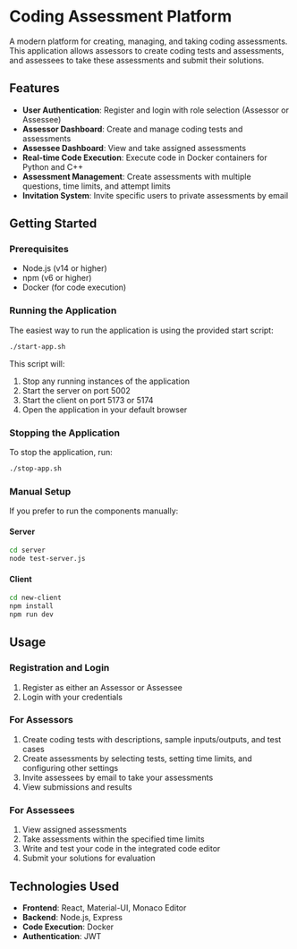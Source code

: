 # Coding Assessment Platform

A modern platform for creating, managing, and taking coding assessments. This application allows assessors to create coding tests and assessments, and assessees to take these assessments and submit their solutions.

## Features

- **User Authentication**: Register and login with role selection (Assessor or Assessee)
- **Assessor Dashboard**: Create and manage coding tests and assessments
- **Assessee Dashboard**: View and take assigned assessments
- **Real-time Code Execution**: Execute code in Docker containers for Python and C++
- **Assessment Management**: Create assessments with multiple questions, time limits, and attempt limits
- **Invitation System**: Invite specific users to private assessments by email

## Getting Started

### Prerequisites

- Node.js (v14 or higher)
- npm (v6 or higher)
- Docker (for code execution)

### Running the Application

The easiest way to run the application is using the provided start script:

```bash
./start-app.sh
```

This script will:
1. Stop any running instances of the application
2. Start the server on port 5002
3. Start the client on port 5173 or 5174
4. Open the application in your default browser

### Stopping the Application

To stop the application, run:

```bash
./stop-app.sh
```

### Manual Setup

If you prefer to run the components manually:

#### Server

```bash
cd server
node test-server.js
```

#### Client

```bash
cd new-client
npm install
npm run dev
```

## Usage

### Registration and Login

1. Register as either an Assessor or Assessee
2. Login with your credentials

### For Assessors

1. Create coding tests with descriptions, sample inputs/outputs, and test cases
2. Create assessments by selecting tests, setting time limits, and configuring other settings
3. Invite assessees by email to take your assessments
4. View submissions and results

### For Assessees

1. View assigned assessments
2. Take assessments within the specified time limits
3. Write and test your code in the integrated code editor
4. Submit your solutions for evaluation

## Technologies Used

- **Frontend**: React, Material-UI, Monaco Editor
- **Backend**: Node.js, Express
- **Code Execution**: Docker
- **Authentication**: JWT

